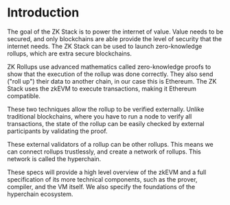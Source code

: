 # Introduction

The  goal of the ZK Stack is to power the internet of value. Value needs to be secured, and only blockchains are able provide the level of security that the internet needs. The ZK Stack can be used to launch zero-knowledge rollups, which are extra secure blockchains. 

ZK Rollups use advanced mathematics called zero-knowledge proofs to show that the execution of the rollup was done correctly. They also send ("roll up") their data to another chain, in our case this is Ethereum. The ZK Stack uses the zkEVM to execute transactions, making it Ethereum compatible.

These two techniques allow the rollup to be verified externally. Unlike traditional blockchains, where you have to run a node to verify all transactions, the state of the rollup can be easily checked by external participants by validating the proof. 

These external validators of a rollup can be other rollups. This means we can connect rollups trustlessly, and create a network of rollups. This network is called the hyperchain. 

These specs will provide a high level overview of the zkEVM and a full specification of its more technical components,
such as the prover, compiler, and the VM itself. We also specify the foundations of the hyperchain ecosystem.
